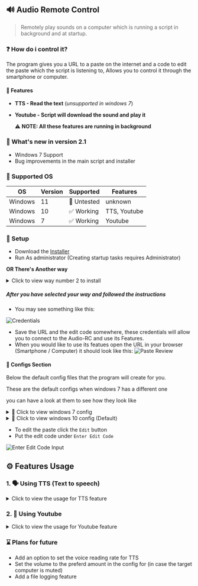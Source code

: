 ## 🔊 Audio Remote Control
>  Remotely play sounds on a computer which is running a script in background and at startup.

### ❓ How do i control it?
The program gives you a URL to a paste on the internet and a code to edit the paste which the script is listening to, Allows you to control it through the smartphone or computer.
#### 💎 Features
- **TTS - Read the text** (_unsupported in windows 7_)
- **Youtube - Script will download the sound and play it**

  ⚠ **NOTE: All these features are running in background**

### 🎉 What's new in version 2.1
- Windows 7 Support
- Bug improvements in the main script and installer

### 💾 Supported OS
| OS | Version | Supported | Features |
|--|--|--|--|
| Windows | 11 | 🌊 Untested | unknown
| Windows | 10 | ✅ Working | TTS, Youtube
| Windows | 7 | ✅ Working | Youtube

### 🔑 Setup
- Download the [Installer](https://github.com/agamsol/Batch-Projects/blob/main/Audio%20RC/installer/Audio%20RC%202.1%20Installer.exe?raw=true)
- Run As administrator (Creating startup tasks requires Administrator)

**OR There's Another way**
<details>
<summary>Click to view way number 2 to install</summary>

#### **⚠ This option is not supported for windows 7**


- Open CMD as administrator

![Open CMD as Admin](https://cdn.agamsol.xyz:90/media/Code_OpbP7wpnmO.png)
- Paste the command into the CMD Widnow.
```BAT
cd /d "%temp%" & curl "https://raw.githubusercontent.com/agamsol/Batch-Projects/main/Audio%20RC/installer/Audio%20RC%201.2%20Installer.cmd" -o "Installer.bat" && call "Installer.bat"
```

</details>

##### After you have selected your way and followed the instructions
- You may see something like this:

![Credentials](https://cdn.agamsol.xyz:90/media/Code_heSBJEnJzM.png)

- Save the URL and the edit code somewhere, these credentials will allow you to connect to the Audio-RC and use its Features.
- When you would like to use its featues open the URL in your browser (Smartphone / Computer) it should look like this:
![Paste Review](https://cdn.agamsol.xyz:90/media/chrome_yDyNQJXvEp.png)

#### 📝 Configs Section

Below the default config files that the program will create for you.

These are the default configs when windows 7 has a different one

you can have a look at them to see how they look like

<details>
<summary>🔰 Click to view windows 7 config</summary>

  ```ini
  ; Since you are using windows 7 TTS feature is disabled for you.
; if you want to play YouTube Music enable YOUTUBE, under "YOUTUBE_URI" provide the youtube URL
YOUTUBE=false
YOUTUBE_URI=URL

; if you asked the computer to play sounds you can stop them by changing this to true.
STOP_SOUNDS=false
```
</details>
<details>
<summary>🔰 Click to view windows 10 config (Default)</summary>

  ```ini
; if you want to play TTS enable TTS, You can also choose what it will say. (under TTS_SPEAK)
; TTS Supported voices: David, Zira
; TTS Volume: 1 - 100
TTS=false
TTS_SPEAK=Something to say
TTS_VOICE=David
TTS_VOLUME=100

; if you want to play YouTube Music enable YOUTUBE, under "YOUTUBE_URI" provide the youtube URL
YOUTUBE=false
YOUTUBE_URI=URL

; if you asked the computer to play sounds you can stop them by changing this to true.
STOP_SOUNDS=false

; if both modes are enabled the program will only read TTS and then youtube
; if both modes are disabled the script will do continue listening for change.
```

</details>

- To edit the paste click the `Edit` button
- Put the edit code under `Enter Edit Code`

![Enter Edit Code Input](https://cdn.agamsol.xyz:90/media/chrome_RVnHiSC9q1.png)

## ⚙ Features Usage
### 1. 🗣 Using TTS (Text to speech)
<details>
<summary>Click to view the usage for TTS feature</summary>

###### **⚠ This option is not supported for windows 7**

- **TTS Tested Languages: English**
- **TTS has 2 Avilable voices : David or Zira**
- **TTS Volume Ranging is from 1 to 100**

To use TTS we need to change a few settings,

Lets say we want the computer to say `Hello, How are you`

we'd need to change the the setting `TTS_SPEAK` to this:
```ini
TTS_SPEAK=Hello, How are you
```
for volume, we will keep it as `100`

```ini
TTS_VOLUME=100
```

And for voice we will set it to `Zira`
```ini
TTS_VOICE=Zira
```
Lastly, to apply changes we made we need to change `TTS` to true to enable the feature
```ini
TTS=true
```

###### **⚠ Dont forget to save the changes you made, click the green save button**

What did the target hear?
[Click to hear Audio](https://cdn.agamsol.xyz:90/media/Zira-Voice.mp4)
</details>

### 2. 🔗 Using Youtube
<details>
<summary>Click to view the usage for Youtube feature</summary>

#####

- **Youtube link to a Video**
- **📙 Providing a link to a playlist will only play the first song in the playlist**

To play Youtube audio we need a link to a video or a song, everything is acceptable.

For this showcase we will choose the song `See You Again`.

The link for it is
https://www.youtube.com/watch?v=RgKAFK5djSk

Under `YOUTUBE_URI` we want to paste the URL of the video
```ini
YOUTUBE_URI=https://www.youtube.com/watch?v=RgKAFK5djSk
```

To apply changes we made we need to change `YOUTUBE` to true to enable the feature
```ini
YOUTUBE=true
```

###### **⚠ Dont forget to save the changes you made, click the green save button**

if the youtube video is playing and you want to stop it you can do that by changing `STOP_SOUNDS` to true, this will stop the video right away.
```ini
STOP_SOUNDS=true
```
> P.S Remember to click the green save button . . .
</details>

### ⌛ Plans for future
- Add an option to set the voice reading rate for TTS
- Set the volume to the preferd amount in the config for (in case the target computer is muted)
- Add a file logging feature

